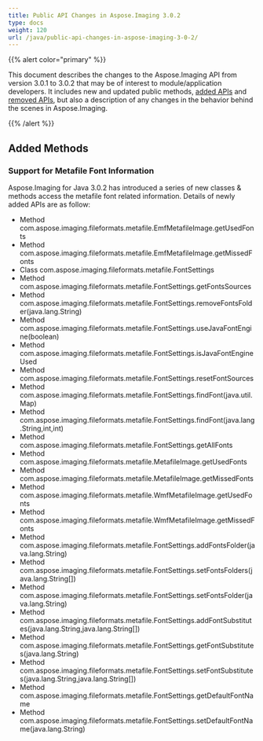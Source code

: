 ```yaml
---
title: Public API Changes in Aspose.Imaging 3.0.2
type: docs
weight: 120
url: /java/public-api-changes-in-aspose-imaging-3-0-2/
---
```


{{% alert color="primary" %}} 

This document describes the changes to the Aspose.Imaging API from version 3.0.1 to 3.0.2 that may be of interest to module/application developers. It includes new and updated public methods, [added APIs](/imaging/java/public-api-changes-in-aspose-imaging-3-0-2/) and [removed APIs](/imaging/java/public-api-changes-in-aspose-imaging-3-0-2/), but also a description of any changes in the behavior behind the scenes in Aspose.Imaging.

{{% /alert %}} 
## **Added Methods**
### **Support for Metafile Font Information**
Aspose.Imaging for Java 3.0.2 has introduced a series of new classes & methods access the metafile font related information. Details of newly added APIs are as follow:

- Method com.aspose.imaging.fileformats.metafile.EmfMetafileImage.getUsedFonts
- Method com.aspose.imaging.fileformats.metafile.EmfMetafileImage.getMissedFonts
- Class com.aspose.imaging.fileformats.metafile.FontSettings
- Method com.aspose.imaging.fileformats.metafile.FontSettings.getFontsSources
- Method com.aspose.imaging.fileformats.metafile.FontSettings.removeFontsFolder(java.lang.String)
- Method com.aspose.imaging.fileformats.metafile.FontSettings.useJavaFontEngine(boolean)
- Method com.aspose.imaging.fileformats.metafile.FontSettings.isJavaFontEngineUsed
- Method com.aspose.imaging.fileformats.metafile.FontSettings.resetFontSources
- Method com.aspose.imaging.fileformats.metafile.FontSettings.findFont(java.util.Map)
- Method com.aspose.imaging.fileformats.metafile.FontSettings.findFont(java.lang.String,int,int)
- Method com.aspose.imaging.fileformats.metafile.FontSettings.getAllFonts
- Method com.aspose.imaging.fileformats.metafile.MetafileImage.getUsedFonts
- Method com.aspose.imaging.fileformats.metafile.MetafileImage.getMissedFonts
- Method com.aspose.imaging.fileformats.metafile.WmfMetafileImage.getUsedFonts
- Method com.aspose.imaging.fileformats.metafile.WmfMetafileImage.getMissedFonts
- Method com.aspose.imaging.fileformats.metafile.FontSettings.addFontsFolder(java.lang.String)
- Method com.aspose.imaging.fileformats.metafile.FontSettings.setFontsFolders(java.lang.String[])
- Method com.aspose.imaging.fileformats.metafile.FontSettings.setFontsFolder(java.lang.String)
- Method com.aspose.imaging.fileformats.metafile.FontSettings.addFontSubstitutes(java.lang.String,java.lang.String[])
- Method com.aspose.imaging.fileformats.metafile.FontSettings.getFontSubstitutes(java.lang.String)
- Method com.aspose.imaging.fileformats.metafile.FontSettings.setFontSubstitutes(java.lang.String,java.lang.String[])
- Method com.aspose.imaging.fileformats.metafile.FontSettings.getDefaultFontName
- Method com.aspose.imaging.fileformats.metafile.FontSettings.setDefaultFontName(java.lang.String)
